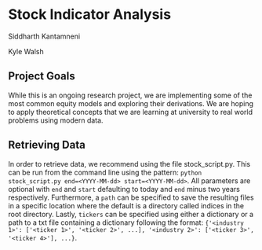 # Stock Indicator Analysis
Siddharth Kantamneni

Kyle Walsh

## Project Goals
While this is an ongoing research project, we are implementing some of the most common equity models and exploring 
their derivations. We are hoping to apply theoretical concepts that we are learning at university to real world 
problems using modern data.

## Retrieving Data

In order to retrieve data, we recommend using the file stock_script.py. This can be run from the command line using the
pattern: `python stock_script.py end=<YYYY-MM-dd> start=<YYYY-MM-dd>`. All parameters are optional with `end` and
`start` defaulting to today and `end` minus two years respectively. Furthermore, a `path` can be specified to save the
resulting files in a specific location where the default is a directory called indices in the root directory. Lastly,
`tickers` can be specified using either a dictionary or a path to a txt file containing a dictionary following the
format: `{'<industry 1>': ['<ticker 1>', '<ticker 2>', ...], '<industry 2>': ['<ticker 3>', '<ticker 4>'], ...}`.